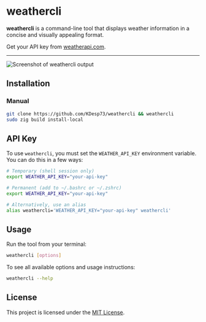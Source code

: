 # weathercli

**weathercli** is a command-line tool that displays weather information in a concise and visually appealing format.

Get your API key from [weatherapi.com](https://www.weatherapi.com/).

---

![Screenshot of weathercli output](https://github.com/user-attachments/assets/59434c03-0150-445d-b1d2-596d37d3f848)

## Installation

### Manual

```bash
git clone https://github.com/KDesp73/weathercli && weathercli
sudo zig build install-local
```

## API Key

To use `weathercli`, you must set the `WEATHER_API_KEY` environment variable. You can do this in a few ways:

```bash
# Temporary (shell session only)
export WEATHER_API_KEY="your-api-key"

# Permanent (add to ~/.bashrc or ~/.zshrc)
export WEATHER_API_KEY="your-api-key"

# Alternatively, use an alias
alias weathercli='WEATHER_API_KEY="your-api-key" weathercli'
```

## Usage

Run the tool from your terminal:

```bash
weathercli [options]
```

To see all available options and usage instructions:

```bash
weathercli --help
```

## License

This project is licensed under the [MIT License](./LICENSE).
